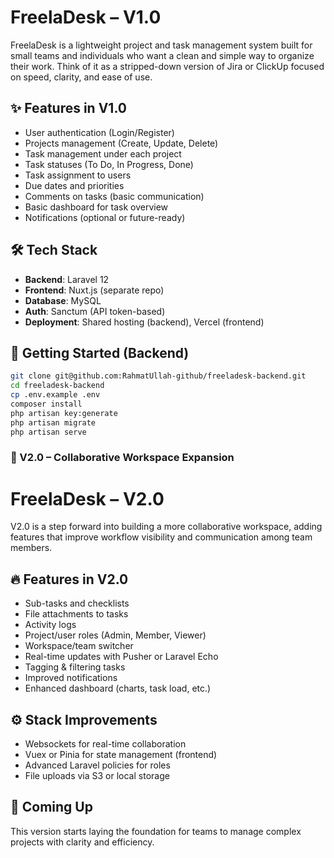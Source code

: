 # FreelaDesk – V1.0

FreelaDesk is a lightweight project and task management system built for small teams and individuals who want a clean and simple way to organize their work. Think of it as a stripped-down version of Jira or ClickUp focused on speed, clarity, and ease of use.

## ✨ Features in V1.0

- User authentication (Login/Register)
- Projects management (Create, Update, Delete)
- Task management under each project
- Task statuses (To Do, In Progress, Done)
- Task assignment to users
- Due dates and priorities
- Comments on tasks (basic communication)
- Basic dashboard for task overview
- Notifications (optional or future-ready)

## 🛠️ Tech Stack

- **Backend**: Laravel 12
- **Frontend**: Nuxt.js (separate repo)
- **Database**: MySQL
- **Auth**: Sanctum (API token-based)
- **Deployment**: Shared hosting (backend), Vercel (frontend)

## 🚀 Getting Started (Backend)

```bash
git clone git@github.com:RahmatUllah-github/freeladesk-backend.git
cd freeladesk-backend
cp .env.example .env
composer install
php artisan key:generate
php artisan migrate
php artisan serve
```


### 🧠 V2.0 – Collaborative Workspace Expansion

# FreelaDesk – V2.0

V2.0 is a step forward into building a more collaborative workspace, adding features that improve workflow visibility and communication among team members.

## 🔥 Features in V2.0

- Sub-tasks and checklists
- File attachments to tasks
- Activity logs
- Project/user roles (Admin, Member, Viewer)
- Workspace/team switcher
- Real-time updates with Pusher or Laravel Echo
- Tagging & filtering tasks
- Improved notifications
- Enhanced dashboard (charts, task load, etc.)

## ⚙️ Stack Improvements

- Websockets for real-time collaboration
- Vuex or Pinia for state management (frontend)
- Advanced Laravel policies for roles
- File uploads via S3 or local storage

## 🚧 Coming Up

This version starts laying the foundation for teams to manage complex projects with clarity and efficiency.


